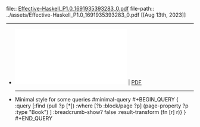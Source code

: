 file:: [Effective-Haskell_P1.0_1691935393283_0.pdf](../assets/Effective-Haskell_P1.0_1691935393283_0.pdf)
file-path:: ../assets/Effective-Haskell_P1.0_1691935393283_0.pdf
[[Aug 13th, 2023]] 
***

- ![Viewer](../assets/Effective-Haskell_P1.0_1691935393283_0.pdf) | [PDF](../assets/Effective-Haskell_P1.0_1691935393283_0.pdf)
  ***
- Minimal style for some queries #minimal-query
  #+BEGIN_QUERY
  {
  :query [:find (pull ?p [*])
  :where
  [?b :block/page ?p]
  (page-property ?p :type "Book")
  ]
  :breadcrumb-show? false
  :result-transform (fn [r] r)}
  }
  #+END_QUERY
